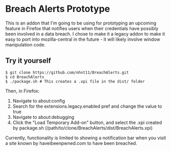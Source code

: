 # Breach Alerts Prototype

This is an addon that I'm going to be using for prototyping an upcoming feature in Firefox that notifies users when their credentials have possibly been involved in a data breach.
I chose to make it a legacy addon to make it easy to port into mozilla-central in the future - it will likely involve window manipulation code.

## Try it yourself

```
$ git clone https://github.com/nhnt11/BreachAlerts.git
$ cd BreachAlerts
$ ./package.sh # This creates a .xpi file in the dist/ folder
```

Then, in Firefox:
1. Navigate to about:config
2. Search for the extensions.legacy.enabled pref and change the value to true
3. Navigate to about:debugging
4. Click the "Load Temporary Add-on" button, and select the .xpi created by package.sh (/path/to/clone/BreachAlerts/dist/BreachAlerts.xpi)

Currently, functionality is limited to showing a notification bar when you visit a site known by haveibeenpwned.com to have been breached.
